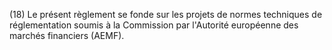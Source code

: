 (18) Le présent règlement se fonde sur les projets de normes techniques de réglementation soumis à la Commission par l'Autorité européenne des marchés financiers (AEMF).